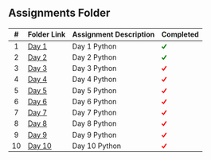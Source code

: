 ##  Assignments Folder

|   #   | Folder Link | Assignment Description  | Completed |
| :---: | ----------- | ----------------------- | --------- |
|   1   |[Day 1](./Day_1)|Day 1 Python          |<img src="https://github.com/ACHarrison32/4883-PT-Harrison/blob/main/index.png" width="10">|
|   2   |[Day 2](./Day_2)|Day 2 Python          |<img src="https://github.com/ACHarrison32/4883-PT-Harrison/blob/main/index.png" width="10">|
|   3   |[Day 3](./Day_3)|Day 3 Python          |<img src="https://github.com/ACHarrison32/4883-PT-Harrison/blob/main/images.png" width="10">|
|   4   |[Day 4](./Day_4)|Day 4 Python          |<img src="https://github.com/ACHarrison32/4883-PT-Harrison/blob/main/images.png" width="10">|
|   5   |[Day 5](./Day_5)|Day 5 Python          |<img src="https://github.com/ACHarrison32/4883-PT-Harrison/blob/main/images.png" width="10">|
|   6   |[Day 6](./Day_6)|Day 6 Python          |<img src="https://github.com/ACHarrison32/4883-PT-Harrison/blob/main/images.png" width="10">|
|   7   |[Day 7](./Day_7)|Day 7 Python          |<img src="https://github.com/ACHarrison32/4883-PT-Harrison/blob/main/images.png" width="10">|
|   8   |[Day 8](./Day_8)|Day 8 Python          |<img src="https://github.com/ACHarrison32/4883-PT-Harrison/blob/main/images.png" width="10">|
|   9   |[Day 9](./Day_9)|Day 9 Python          |<img src="https://github.com/ACHarrison32/4883-PT-Harrison/blob/main/images.png" width="10">|
|   10  |[Day 10](./Day_10)|Day 10 Python       |<img src="https://github.com/ACHarrison32/4883-PT-Harrison/blob/main/images.png" width="10">|
